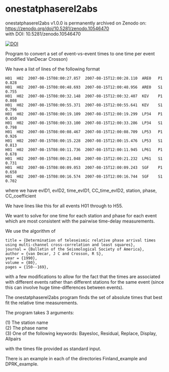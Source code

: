 # onestatphaserel2abs

onestatphaserel2abs v1.0.0 is permanently archived on Zenodo on:  
https://zenodo.org/doi/10.5281/zenodo.10546470  
with DOI: 10.5281/zenodo.10546470

[![DOI](https://zenodo.org/badge/746230372.svg)](https://zenodo.org/doi/10.5281/zenodo.10546470)


Program to convert a set of event-vs-event times to one time per event (modified VanDecar Crosson)

We have a list of lines of the following format  

```
H01  H02  2007-08-15T08:00:27.857  2007-08-15T12:00:28.110  ARE0   P1  0.828
H01  H02  2007-08-15T08:00:48.693  2007-08-15T12:00:48.956  ARE0   S1  0.755
H01  H02  2007-08-15T08:00:32.148  2007-08-15T12:00:32.407  KEV    P1  0.808
H01  H02  2007-08-15T08:00:55.371  2007-08-15T12:00:55.641  KEV    S1  0.796
H01  H02  2007-08-15T08:00:19.109  2007-08-15T12:00:19.299  LP34   P1  0.850
H01  H02  2007-08-15T08:00:33.100  2007-08-15T12:00:33.286  LP34   S1  0.798
H01  H02  2007-08-15T08:00:08.467  2007-08-15T12:00:08.709  LP53   P1  0.926
H01  H02  2007-08-15T08:00:15.228  2007-08-15T12:00:15.476  LP53   S1  0.813
H01  H02  2007-08-15T08:00:11.736  2007-08-15T12:00:11.945  LP61   P1  0.678
H01  H02  2007-08-15T08:00:21.048  2007-08-15T12:00:21.232  LP61   S1  0.731
H01  H02  2007-08-15T08:00:09.053  2007-08-15T12:00:09.243  SGF    P1  0.658
H01  H02  2007-08-15T08:00:16.574  2007-08-15T12:00:16.744  SGF    S1  0.702
```
  
where we have evID1, evID2, time_evID1, CC_time_evID2, station, phase, CC_coefficient  

We have lines like this for all events H01 through to H55.  

We want to solve for one time for each station and phase for each event which are most consistent with the pairwise time-delay measurements.  

We use the algorithm of 

```
title = {Determination of teleseismic relative phase arrival times using multi-channel cross-correlation and least squares},
journal = {Bulletin of the Seismological Society of America},
author = {van Decar, J C and Crosson, R S},
year = {1990},
volume = {80},
pages = {150--169},
```

with a few modifications to allow for the fact that the times are associated with different events rather than different stations for the same event (since this can involve huge time-differences between events).  

The onestatphaserel2abs program finds the set of absolute times that best fit the relative time measurements.  

The program takes 3 arguments:  

(1) The station name  
(2) The phase name  
(3) One of the following keywords:  Bayesloc, Residual, Replace, Display, Allpairs  

with the times file provided as standard input.  

There is an example in each of the directories Finland_example and DPRK_example.


